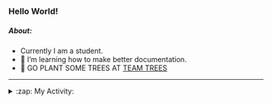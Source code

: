 ### Hello World!

##### About:
- Currently I am a student.
- 🌱 I’m learning how to make better documentation.
- 🌱 GO PLANT SOME TREES AT [TEAM TREES](https://teamtrees.org/)

---
<details>
  <summary>:zap: My Activity:</summary>
  
<!--START_SECTION:waka-->
![Code Time](http://img.shields.io/badge/Code%20Time-1%2C135%20hrs%2037%20mins-blue)

**I'm a Night 🦉** 

```text
🌞 Morning                1337 commits        ██░░░░░░░░░░░░░░░░░░░░░░░   09.00 % 
🌆 Daytime                5291 commits        █████████░░░░░░░░░░░░░░░░   35.62 % 
🌃 Evening                4317 commits        ███████░░░░░░░░░░░░░░░░░░   29.06 % 
🌙 Night                  3911 commits        ███████░░░░░░░░░░░░░░░░░░   26.33 % 
```
📅 **I'm Most Productive on Wednesday** 

```text
Monday                   2253 commits        ████░░░░░░░░░░░░░░░░░░░░░   15.17 % 
Tuesday                  1914 commits        ███░░░░░░░░░░░░░░░░░░░░░░   12.88 % 
Wednesday                3426 commits        ██████░░░░░░░░░░░░░░░░░░░   23.06 % 
Thursday                 1851 commits        ███░░░░░░░░░░░░░░░░░░░░░░   12.46 % 
Friday                   1438 commits        ██░░░░░░░░░░░░░░░░░░░░░░░   09.68 % 
Saturday                 1326 commits        ██░░░░░░░░░░░░░░░░░░░░░░░   08.93 % 
Sunday                   2648 commits        ████░░░░░░░░░░░░░░░░░░░░░   17.82 % 
```


📊 **This Week I Spent My Time On** 

```text
🔥 Editors: 
VS Code                  2 hrs 41 mins       █████████████████████████   100.00 % 

🐱‍💻 Projects: 
praise                   1 hr 21 mins        █████████████░░░░░░░░░░░░   50.65 % 
gfg-frontend             1 hr 19 mins        ████████████░░░░░░░░░░░░░   49.35 % 
```


 Last Updated on 14/06/2023 18:08:22 UTC
<!--END_SECTION:waka-->
</details>

